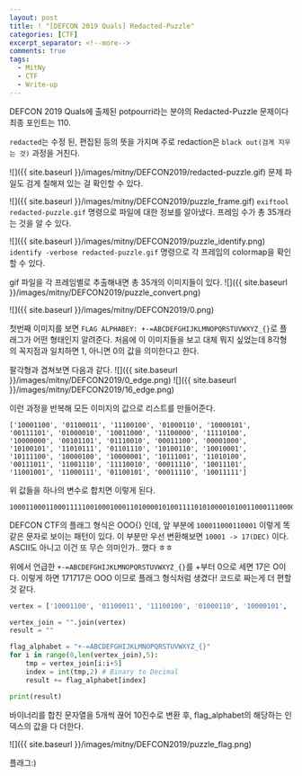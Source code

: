 ```yaml
---
layout: post
title: ! "[DEFCON 2019 Quals] Redacted-Puzzle"
categories: [CTF]
excerpt_separator: <!--more-->
comments: true
tags:
  - MitNy
  - CTF
  - Write-up
---
```


DEFCON 2019 Quals에 출제된 potpourri라는 분야의  Redacted-Puzzle 문제이다 최종 포인트는 110.

<!--more-->

`redacted`는 수정 된, 편집된 등의 뜻을 가지며 주로 redaction은 `black out(검게 지우는 것)` 과정을 거친다.

![]({{ site.baseurl }}/images/mitny/DEFCON2019/redacted-puzzle.gif)
문제 파일도 검게 칠해져 있는 걸 확인할 수 있다.

![]({{ site.baseurl }}/images/mitny/DEFCON2019/puzzle_frame.gif)
`exiftool redacted-puzzle.gif` 명령으로 파일에 대한 정보를 알아냈다.
프레임 수가 총 35개라는 것을 알 수 있다.

![]({{ site.baseurl }}/images/mitny/DEFCON2019/puzzle_identify.png)
`identify -verbose redacted-puzzle.gif` 명령으로 각 프레임의 colormap을 확인할 수 있다.

gif 파일을 각 프레임별로 추출해내면 총 35개의 이미지들이 있다.
![]({{ site.baseurl }}/images/mitny/DEFCON2019/puzzle_convert.png)

![]({{ site.baseurl }}/images/mitny/DEFCON2019/0.png)

첫번째 이미지를 보면 `FLAG ALPHABEY: +-=ABCDEFGHIJKLMNOPQRSTUVWXYZ_{}`로 플래그가 어떤 형태인지 알려준다.
처음에 이 이미지들을 보고 대체 뭐지 싶었는데 8각형의 꼭지점과 일치하면 1, 아니면 0의 값을 의미한다고 한다.

팔각형과 겹쳐보면 다음과 같다.
![]({{ site.baseurl }}/images/mitny/DEFCON2019/0_edge.png)
![]({{ site.baseurl }}/images/mitny/DEFCON2019/16_edge.png)

이런 과정을 반복해 모든 이미지의 값으로 리스트를 만들어준다.

```
['10001100', '01100011', '11100100', '01000110', '10000101', '00111101', '01000010', '10011000', '11100000', '11110100', '10000000', '00101101', '01110010', '00011100', '00001000', '10100101', '11010111', '01101110', '10100110', '10010001', '10111100', '10000100', '10000001', '10111001', '11010100', '00111011', '11001110', '11110010', '00011110', '10011101', '11001001', '11000111', '01100101', '00011110', '10011111']
```

위 값들을 하나의 변수로 합치면 이렇게 된다.
```
1000110001100011111001000100011010000101001111010100001010011000111000001111010010000000001011010111001000011100000010001010010111010111011011101010011010010001101111001000010010000001101110011101010000111011110011101111001000011110100111011100100111000111011001010001111010011111
```

DEFCON CTF의 플래그 형식은 OOO{} 인데, 앞 부분에 `100011000110001` 이렇게 똑같은 문자로 보이는 패턴이 있다.
이 부분만 우선 변환해보면 `10001 -> 17(DEC)` 이다. ASCII도 아니고 이건 또 무슨 의미인가.. 했다 ㅎㅎ

위에서 언급한 `+-=ABCDEFGHIJKLMNOPQRSTUVWXYZ_{}`를 +부터 0으로 세면 17은 O이다. 
이렇게 하면 171717은 OOO 이므로 플래그 형식처럼 생겼다!
코드로 짜는게 더 편할 것 같다.

```python
vertex = ['10001100', '01100011', '11100100', '01000110', '10000101', '00111101', '01000010', '10011000', '11100000', '11110100', '10000000', '00101101', '01110010', '00011100', '00001000', '10100101', '11010111', '01101110', '10100110', '10010001', '10111100', '10000100', '10000001', '10111001', '11010100', '00111011', '11001110', '11110010', '00011110', '10011101', '11001001', '11000111', '01100101', '00011110', '10011111']

vertex_join = "".join(vertex)
result = ""

flag_alphabet = "+-=ABCDEFGHIJKLMNOPQRSTUVWXYZ_{}"
for i in range(0,len(vertex_join),5):
    tmp = vertex_join[i:i+5]
    index = int(tmp,2) # Binary to Decimal
    result += flag_alphabet[index]

print(result)
```

바이너리를 합친 문자열을 5개씩 끊어 10진수로 변환 후, flag_alphabet의 해당하는 인덱스의 값을 다 더한다.

![]({{ site.baseurl }}/images/mitny/DEFCON2019/puzzle_flag.png)

플래그:)



